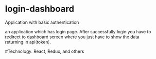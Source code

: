# login-dashboard
Application with basic authentication

an application which has login page. After successfully login you have to redirect to dashboard screen where you just have to show the data returning in api(token).

#Technology:
 React, Redux, and others
